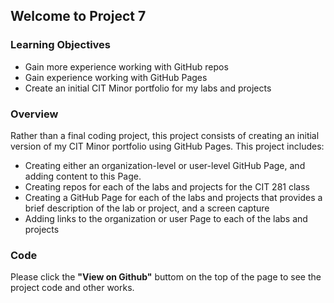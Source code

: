 ## Welcome to Project 7

### Learning Objectives

- Gain more experience working with GitHub repos
- Gain experience working with GitHub Pages
- Create an initial CIT Minor portfolio for my labs and projects

### Overview

Rather than a final coding project, this project consists of creating an initial version of my CIT Minor portfolio using GitHub Pages. This project includes:

- Creating either an organization-level or user-level GitHub Page, and adding content to this Page. 
- Creating repos for each of the labs and projects for the CIT 281 class
- Creating a GitHub Page for each of the labs and projects that provides a brief description of the lab or project, and a screen capture
- Adding links to the organization or user Page to each of the labs and projects

### Code

Please click the **"View on Github"** buttom on the top of the page to see the project code and other works.
